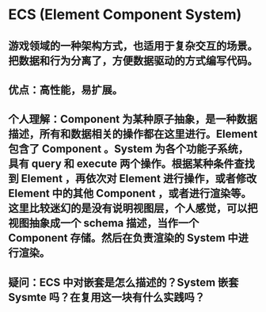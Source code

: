 # ECS (Element Component System)

## 游戏领域的一种架构方式，也适用于复杂交互的场景。把数据和行为分离了，方便数据驱动的方式编写代码。

## 优点：高性能，易扩展。

## 个人理解：Component 为某种原子抽象，是一种数据描述，所有和数据相关的操作都在这里进行。Element 包含了 Component 。System 为各个功能子系统，具有 query 和 execute 两个操作。根据某种条件查找到 Element ，再依次对 Element 进行操作，或者修改 Element 中的其他 Component ，或者进行渲染等。这里比较迷幻的是没有说明视图层，个人感觉，可以把视图抽象成一个 schema 描述，当作一个 Component 存储。然后在负责渲染的 System 中进行渲染。

## 疑问：ECS 中对嵌套是怎么描述的？System 嵌套 Sysmte 吗？在复用这一块有什么实践吗？